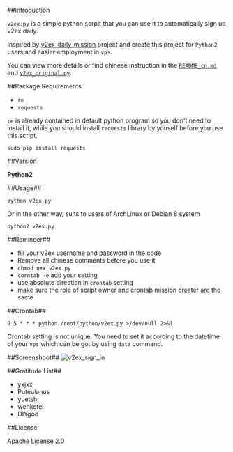 ##Introduction

`v2ex.py` is a simple python scrpit that you can use it to automatically sign up v2ex daily.

Inspired by [v2ex\_daily\_mission](https://github.com/yxjxx/v2ex_daily_mission) project and create this project for `Python2` users and easier employment in `vps`.

You can view more details or find chinese instruction in the [`README_cn.md`](https://github.com/starlightme/v2ex-daily-sgin-in/blob/master/README_CN.md)  and [`v2ex_original.py`](https://github.com/starlightme/v2ex-daily-sgin-in/blob/master/v2ex_original.py).


##Package Requirements 


* `re`
* `requests`

`re` is already contained in default python program so you don't need to install it, while you should install `requests` library by youself before you use this script.

	sudo pip install requests
	
##Version

**Python2**

##Usage##

	python v2ex.py
	
Or in the other way, suits to users of ArchLinux or  Debian 8 system
	
	python2 v2ex.py
	

##Reminder##

* fill your v2ex username and password in the code
* Remove all chinese comments before you use it
* `chmod u+x v2ex.py`
* `corntab -e` add your setting
* use absolute direction in `crontab` setting
* make sure the role of script owner and crontab mission creater are the same

##Crontab##

	0 5 * * * python /root/python/v2ex.py >/dev/null 2>&1
	
Crontab setting is not unique. You need to set it according to the datetime of your `vps` which can be got by using `date` command.

##Screenshoot##
![v2ex_sign_in](http://7o52g5.com1.z0.glb.clouddn.com/屏幕快照%202015-12-11%20下午5.13.28.jpg)

##Gratitude List##

* yxjxx
* Puteulanus
* yuetsh
* wenketel
* DIYgod

##License

Apache License 2.0